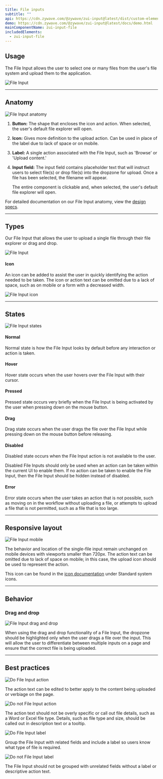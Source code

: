 ```yaml
---
title: File inputs
subtitle: ""
api: https://cdn.zywave.com/@zywave/zui-input@latest/dist/custom-elements.json
demo: https://cdn.zywave.com/@zywave/zui-input@latest/docs/demo.html
mainComponentName: zui-input-file
includedElements:
  - zui-input-file
---
```

## Usage

The File Input allows the user to select one or many files from the user's file system and upload them to the application.

![File Input](/images/file-input_usage.svg)

- - -

## Anatomy

![File Input anatomy](/images/file-input_anatomy.svg)

1. **Button:** The shape that encloses the icon and action. When selected, the user's default file explorer will open. 
2. **Icon:** Gives more definition to the upload action. Can be used in place of the label due to lack of space or on mobile. 
3. **Label:** A single action associated with the File Input, such as 'Browse' or 'Upload content.'
4. **Input field:** The input field contains placeholder text that will instruct users to select file(s) or drop file(s) into the dropzone for upload. Once a file has been selected, the filename will appear.

   The entire component is clickable and, when selected, the user's default file explorer will open.

For detailed documentation on our File Input anatomy, view the [design specs](https://xd.adobe.com/view/c3866087-1ec9-47ff-bfa1-2e98a0b23b04-96d5/).

- - -

## Types

Our File Input that allows the user to upload a single file through their file explorer or drag and drop. 

![File Input](/images/file-input_usage.svg)

#### Icon

An icon can be added to assist the user in quickly identifying the action needed to be taken. The icon or action text can be omitted due to a lack of space, such as on mobile or a form with a decreased width.

![File Input icon](/images/file-input_icon.svg)

- - -

## States

![File Input states](/images/file-input_states.svg)

#### Normal

Normal state is how the File Input looks by default before any interaction or action is taken.

#### Hover

Hover state occurs when the user hovers over the File Input with their cursor.

#### Pressed

Pressed state occurs very briefly when the File Input is being activated by the user when pressing down on the mouse button.

#### Drag

Drag state occurs when the user drags the file over the File Input while pressing down on the mouse button before releasing. 

#### Disabled

Disabled state occurs when the File Input action is not available to the user. 

Disabled File Inputs should only be used when an action can be taken within the current UI to enable them. If no action can be taken to enable the File Input, then the File Input should be hidden instead of disabled.

#### Error

Error state occurs when the user takes an action that is not possible, such as moving on in the workflow without uploading a file, or attempts to upload a file that is not permitted, such as a file that is too large. 

- - -

## Responsive layout

![File Input mobile](/images/file-input_mobile.svg)

The behavior and location of the single-file input remain unchanged on mobile devices with viewports smaller than 720px. The action text can be omitted due to lack of space on mobile; in this case, the upload icon should be used to represent the action.

This icon can be found in the [icon documentation](/design-system/components/icons/?tab=usage) under Standard system icons.

- - -

## Behavior

### Drag and drop

![File Input drag and drop](/images/file-input_draganddrop.svg)

When using the drag and drop functionality of a File Input, the dropzone should be highlighted only when the user drags a file over the input. This will allow the user to differentiate between multiple inputs on a page and ensure that the correct file is being uploaded.



- - -

## Best practices

<docs-grid columns="2">
  <div>

![Do File Input action](/images/file-input_action-do.svg)

 <docs-do>  
The action text can be edited to better apply to the content being uploaded or verbiage on the page.

</docs-do>

  </div>
  <div>

![Do not File Input action](/images/file-input_action-do-not.svg)

   <docs-do-not>

The action text should not be overly specific or call out file details, such as a Word or Excel file type. Details, such as file type and size, should be called out in description text or a tooltip.

   </docs-do-not>

  </div>
  
</docs-grid>

<docs-spacer size="small"></docs-spacer>

<docs-grid columns="2">
  <div>

![Do File Input label](/images/file-input_form-do.svg)

 <docs-do>  
<!--StartFragment-->

Group the File Input with related fields and include a label so users know what type of file is required.

<!--EndFragment-->

</docs-do>

  </div>
  <div>

![Do not File Input label](/images/file-input_form-do-not.svg)

   <docs-do-not>

The File Input should not be grouped with unrelated fields without a label or descriptive action text. 

   </docs-do-not>

  </div>
  
</docs-grid>

<docs-spacer size="small"></docs-spacer>